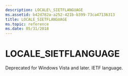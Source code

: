```yaml
---
description: LOCALE\_SIETFLANGUAGE
ms.assetid: b42d782a-a252-421b-b399-73ca47136313
title: LOCALE_SIETFLANGUAGE
ms.topic: reference
ms.date: 05/31/2018
---
```


# LOCALE\_SIETFLANGUAGE

Deprecated for Windows Vista and later. IETF language.

 

 



